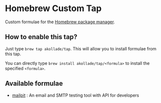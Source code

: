 # Homebrew Custom Tap

Custom formulae for the [Homebrew package manager](https://brew.sh).

## How to enable this tap?

Just type `brew tap akollade/tap`. This will allow you to install formulae from this tap.

You can directly type `brew install akollade/tap/<formula>` to install the specified `<formula>`.

## Available formulae

* [mailpit](https://github.com/axllent/mailpit) : An email and SMTP testing tool with API for developers 
